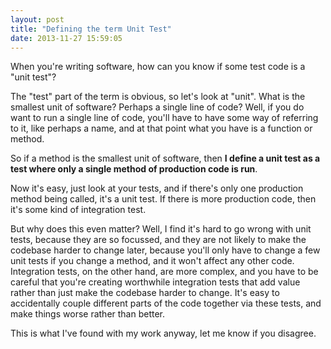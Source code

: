 ```yaml
---
layout: post
title: "Defining the term Unit Test"
date: 2013-11-27 15:59:05
---
```

When you're writing software, how can you know if some test code is a "unit test"?

The "test" part of the term is obvious, so let's look at "unit". What is the smallest unit of software? Perhaps a single line of code? Well, if you do want to run a single line of code, you'll have to have some way of referring to it, like perhaps a name, and at that point what you have is a function or method.

So if a method is the smallest unit of software, then **I define a unit test as a test where only a single method of production code is run**.

Now it's easy, just look at your tests, and if there's only one production method being called, it's a unit test. If there is more production code, then it's some kind of integration test.

But why does this even matter? Well, I find it's hard to go wrong with unit tests, because they are so focussed, and they are not likely to make the codebase harder to change later, because you'll only have to change a few unit tests if you change a method, and it won't affect any other code. Integration tests, on the other hand, are more complex, and you have to be careful that you're creating worthwhile integration tests that add value rather than just make the codebase harder to change. It's easy to accidentally couple different parts of the code together via these tests, and make things worse rather than better.

This is what I've found with my work anyway, let me know if you disagree.
